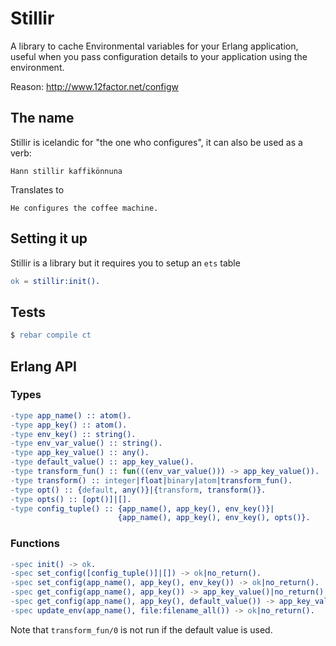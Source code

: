 # Stillir

A library to cache Environmental variables for your Erlang application, useful when you 
pass configuration details to your application using the environment.

Reason: http://www.12factor.net/configw

## The name

Stillir is icelandic for "the one who configures", it can also be used as a verb:

```
Hann stillir kaffikönnuna
```

Translates to

```
He configures the coffee machine.
```

## Setting it up

Stillir is a library but it requires you to setup an `ets` table

``` erlang
ok = stillir:init().
```

## Tests

``` erlang
$ rebar compile ct
```

## Erlang API

### Types

``` erlang
-type app_name() :: atom().
-type app_key() :: atom().
-type env_key() :: string().
-type env_var_value() :: string().
-type app_key_value() :: any().
-type default_value() :: app_key_value().
-type transform_fun() :: fun(((env_var_value())) -> app_key_value()).
-type transform() :: integer|float|binary|atom|transform_fun().
-type opt() :: {default, any()}|{transform, transform()}.
-type opts() :: [opt()]|[].
-type config_tuple() :: {app_name(), app_key(), env_key()}|
                        {app_name(), app_key(), env_key(), opts()}.
```

### Functions

``` erlang
-spec init() -> ok.
-spec set_config([config_tuple()]|[]) -> ok|no_return().
-spec set_config(app_name(), app_key(), env_key()) -> ok|no_return().
-spec get_config(app_name(), app_key()) -> app_key_value()|no_return().
-spec get_config(app_name(), app_key(), default_value()) -> app_key_value().
-spec update_env(app_name(), file:filename_all()) -> ok|no_return().
```

Note that `transform_fun/0` is not run if the default value is used.
